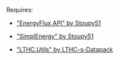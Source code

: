 Requires:

- <a href="https://github.com/Stoupy51/EnergyFlux-API">"EnergyFlux API" by Stoupy51</a>

- <a href="https://github.com/Stoupy51/SimplEnergy">"SimplEnergy" by Stoupy51</a>

- <a href="https://github.com/LTHC-s-Datapack/LTHC.Utils">"LTHC.Utils" by LTHC-s-Datapack</a>
